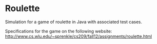 Roulette
========
Simulation for a game of roulette in Java with associated test cases. 

Specifications for the game on the following website: http://www.cs.wlu.edu/~sprenkle/cs209/fall12/assignments/roulette.html
